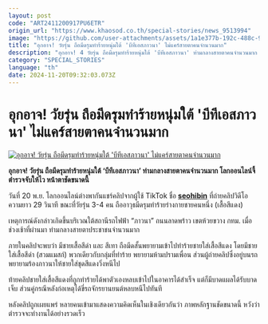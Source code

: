 ```yaml
---
layout: post
code: "ART2411200917PU6ETR"
origin_url: "https://www.khaosod.co.th/special-stories/news_9513994"
image: "https://github.com/user-attachments/assets/1a1e377b-192c-488c-9969-4e3b591e5d7d"
title: "อุกอาจ! วัยรุ่น ถือมีดรุมทำร้ายหนุ่มใต้ 'บีทีเอสภาวนา' ไม่แคร์สายตาคนจำนวนมาก"
description: "อุกอาจ! 4 วัยรุ่น ถือมีดรุมทำร้ายหนุ่มใต้ 'บีทีเอสภาวนา' ท่ามกลางสายตาคนจำนวนมาก โลกออนไลน์จี้ตำรวจจับให้ไว หน้าตาชัดขนาดนี้"
category: "SPECIAL_STORIES"
language: "th"
date: 2024-11-20T09:32:03.073Z
---
```


# อุกอาจ! วัยรุ่น ถือมีดรุมทำร้ายหนุ่มใต้ 'บีทีเอสภาวนา' ไม่แคร์สายตาคนจำนวนมาก

[![อุกอาจ! วัยรุ่น ถือมีดรุมทำร้ายหนุ่มใต้ 'บีทีเอสภาวนา' ไม่แคร์สายตาคนจำนวนมาก](https://www.khaosod.co.th/wpapp/uploads/2024/11/pawana.jpg "อุกอาจ! วัยรุ่น ถือมีดรุมทำร้ายหนุ่มใต้ 'บีทีเอสภาวนา' ไม่แคร์สายตาคนจำนวนมาก")](https://www.khaosod.co.th/wpapp/uploads/2024/11/pawana.jpg)

**อุกอาจ! วัยรุ่น ถือมีดรุมทำร้ายหนุ่มใต้ ‘บีทีเอสภาวนา’ ท่ามกลางสายตาคนจำนวนมาก โลกออนไลน์จี้ตำรวจจับให้ไว หน้าตาชัดขนาดนี้**

วันที่ 20 พ.ย. โลกออนไลน์ต่างพากันแชร์คลิปจากผู้ใช้ TikTok ชื่อ **[seohibin](https://www.tiktok.com/@seohibin)** ที่ถ่ายคลิปวิดีโอความยาว 29 วินาที ขณะที่วัยรุ่น 3-4 คน ถืออาวุธมีดรุมทำร้ายร่างกายชายคนหนึ่ง (เสื้อสีแดง)

เหตุการณ์ดังกล่าวเกิดขึ้นบริเวณใต้สถานีรถไฟฟ้า “ภาวนา” ถนนลาดพร้าว เขตห้วยขวาง กทม. เมื่อช่วงเช้าที่ผ่านมา ท่ามกลางสายตาประชาชนจำนวนมาก

ภายในคลิปจะพบว่า มีชายเสื้อสีดำ และ สีเทา ถือมีดสั้นพยายามเข้าไปทำร้ายชายใส่เสื้อสีแดง โดยมีชายใส่เสื้อสีดำ (สวมแมสก์) พวกเดียวกับกลุ่มที่ทำร้าย พยายามห้ามปรามเพื่อน ส่วนผู้ถ่ายคลิปซึ่งอยู่บนรถพยายามร้องภาวนาให้ชายใส่ชุดสีแดงวิ่งหนีไป

ท้ายคลิปชายใส่เสื้อสีแดงที่ถูกทำร้ายได้พาตัวเองหลบเข้าไปในอาคารได้สำเร็จ แต่ก็มีบาดแผลได้รับบาดเจ็บ ส่วนคู่กรณีหลังก่อเหตุได้ขี่รถจักรยานยนต์หลบหนีไปทันที

หลังคลิปถูกเผยแพร่ หลายคนเข้ามาแสดงความคิดเห็นในเชิงเดียวกันว่า ภาพหลักฐานชัดขนาดนี้ หวังว่าตำรวจจะทำงานได้อย่างรวดเร็ว